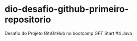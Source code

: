 # dio-desafio-github-primeiro-repositorio
Desafio do Projeto Git\GitHub no bootcamp GFT Start #4 Java
